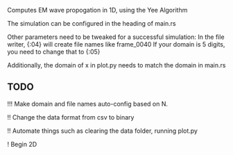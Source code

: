 Computes EM wave propogation in 1D, using the Yee Algorithm

The simulation can be configured in the heading of main.rs

Other parameters need to be tweaked for a successful simulation:
  In the file writer, {:04} will create file names like frame_0040
  If your domain is 5 digits, you need to change that to {:05}

  Additionally, the domain of x in plot.py needs to match the domain in main.rs

## TODO
!!! Make domain and file names auto-config based on N.

!! Change the data format from csv to binary

!! Automate things such as clearing the data folder, running plot.py

! Begin 2D
